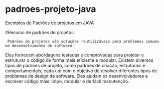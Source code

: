 # padroes-projeto-java
Exemplos de Padrões de projetos em JAVA

#Resumo de padrões de projetos:

     Padrões de projetos são soluções reutilizáveis para problemas comuns no desenvolvimento de software. 
Eles fornecem abordagens testadas e comprovadas para projetar e estruturar o código de forma mais 
eficiente e modular. Existem diversos tipos de padrões de projeto, como padrões de criação, 
estruturais e comportamentais, cada um com o objetivo de resolver diferentes tipos de problemas de 
design de software. 
Eles ajudam os desenvolvedores a escrever código mais limpo, modular e de fácil manutenção.